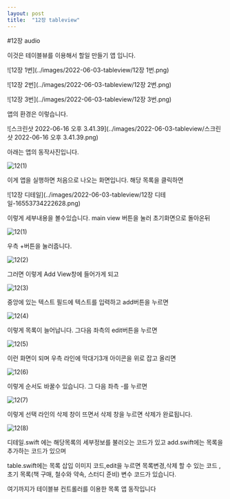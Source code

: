 ```yaml
---
layout: post
title:  "12장 tableview"
---
```

#12장 audio

이것은 테이블뷰를 이용해서 할일 만들기 앱 입니다.

![12장 1번](../images/2022-06-03-tableview/12장 1번.png)

![12장 2번](../images/2022-06-03-tableview/12장 2번.png)



![12장 3번](../images/2022-06-03-tableview/12장 3번.png)



앱의 환경은 이렇습니다. 



![스크린샷 2022-06-16 오후 3.41.39](../images/2022-06-03-tableview/스크린샷 2022-06-16 오후 3.41.39.png)



아래는 앱의 동작사진입니다. 



![12(1)](../images/2022-06-03-tableview/12(1).png)

이게 앱을 실행하면 처음으로 나오는 화면입니다. 해당 목록을 클릭하면

![12장 디테일](../images/2022-06-03-tableview/12장 디테일-16553734222628.png)

이렇게 세부내용을 볼수있습니다. main view 버튼을 눌러 초기화면으로 돌아온뒤

![12(1)](../images/2022-06-03-tableview/12(1)-165537349597610.png)

우측 +버튼을 눌러줍니다.

![12(2)](../images/2022-06-03-tableview/12(2).png)

그러면 이렇게 Add View창에 들어가게 되고 

![12(3)](../images/2022-06-03-tableview/12(3).png)

중앙에 있는 텍스트 필드에 텍스트를 입력하고 add버튼을 누르면

![12(4)](../images/2022-06-03-tableview/12(4).png)

이렇게 목록이 늘어납니다. 그다음 좌측의 edit버튼을 누르면

![12(5)](../images/2022-06-03-tableview/12(5).png)

이런 화면이 되며 우측 라인에 막대기3개 아이콘을 위로 잡고 올리면

![12(6)](../images/2022-06-03-tableview/12(6).png)

이렇게 순서도 바꿀수 있습니다. 그 다음 좌측 -를 누르면

![12(7)](../images/2022-06-03-tableview/12(7).png)

이렇게 선택 라인의 삭제 창이 뜨면서 삭제 창을 누르면 삭제가 완료됩니다.

![12(8)](../images/2022-06-03-tableview/12(8).png)

디테일.swift 에는 해당목록의 세부정보를 불러오는 코드가 있고 add.swift에는 목록을 추가하는 코드가 있으며

table.swift에는 목록 삽입 이미지 코드,edit을 누르면 목록변경,삭제 할 수 있는 코드 , 초기 목록(책 구매, 철수와 약속, 스터디 준비) 변수 코드가 있습니다.

여기까지가 테이블뷰 컨트롤러를 이용한 목록 앱  동작입니다
